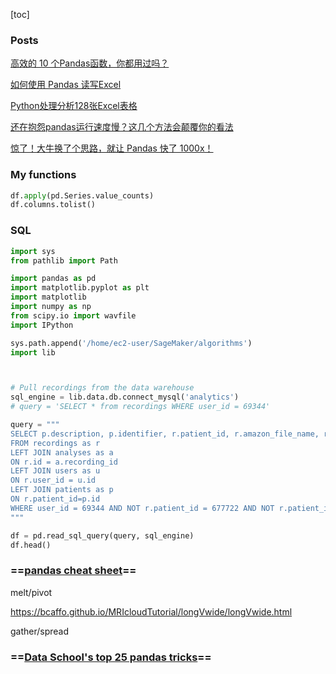 [toc]

### Posts

[高效的 10 个Pandas函数，你都用过吗？](https://mp.weixin.qq.com/s?__biz=MzUzODYwMDAzNA==&mid=2247497424&idx=2&sn=74af656fdf9cd92825b4005a03ca937f&chksm=fad781ddcda008cb1f34e9d7166d823687a07baf1d10b86e9869082840348fea25b9a8962c3d&mpshare=1&scene=1&srcid=0820K2WR4aLPBzkdjc1z2x55&sharer_sharetime=1597907390294&sharer_shareid=54d7b6bf73b347d381a7bff3f78b99d1&key=b9392b7c27e91e19d40916ed6435efb6fd4d871a4b3ae90c5314a43eba30d65d75dff321986e9081de7e405d6bf49352e6008f3705389700dfc25c55690b8ef4ce38e7f2df57501fbd80a787fcbc8167543356b3613e285f25b07b862288facb69d34964afb3a008e8c2e80b9d2cdbc4b7acbcab0985a3c053206eb755fd468f&ascene=1&uin=NzA3NTE3MTMz&devicetype=Windows+10&version=62080085&lang=en&exportkey=A0rTTvHkZVYcZ9K%2F9qAyzvw%3D&pass_ticket=dl5Iy2qsBZ9gzq%2FRfs1Q4CEN%2Fhyil2Dm7RHxB%2B8%2FfwwGzOwxi2eJVPN0mhlXaHf0)

[如何使用 Pandas 读写Excel](https://mp.weixin.qq.com/s?__biz=MzUzMTEwODk0Ng==&mid=2247489316&idx=1&sn=0119d08865fa6a9d133718798fb01f3b&chksm=fa46d219cd315b0f6cf0ea1c8cf9d5fd209f5ead7a16a9fab9c495afdc24a3a3af7b8ec39424&mpshare=1&scene=1&srcid=&sharer_sharetime=1575560110538&sharer_shareid=54d7b6bf73b347d381a7bff3f78b99d1&key=618a98a1e39c24e6c8a133fea4e983e7009683d75c15dd142887606449ef1e5b83011a2458894838729940cf8c4b46fcc81cc2e8c89364c8774eb77e5771b7cfdc845cd45bbab25f61a2cc2395fe2d88&ascene=1&uin=NzA3NTE3MTMz&devicetype=Windows+10&version=62070158&lang=en&exportkey=AwHRLcm3bj16cYvSvQt%2BML0%3D&pass_ticket=ee2Re0y5GRDC7Z5JO2IRPQMYtoeI2sD8LkuPcXANvvpCdl6NlB9x9gylFsx2yZyu)

[Python处理分析128张Excel表格](https://mp.weixin.qq.com/s?__biz=MzUzODYwMDAzNA==&mid=2247488730&idx=3&sn=44bb4de7e28d5d4fabe9b75e6d9384a0&chksm=fad463d7cda3eac16083eaf4dd699da89971efddfd20ef9a97bb00d7d84ff2cfafbc34f7b989&mpshare=1&scene=1&srcid=&sharer_sharetime=1581795571700&sharer_shareid=54d7b6bf73b347d381a7bff3f78b99d1&key=b089ab4307cc93f99412d5f38d5f5574903cfbc36f90ea8ae8d914df33f61ecd95168ad133225b37ab525b9fd1585d369bae1fde62663b612014c90ebc000bfb9b9d71f71c0b47f0bba3e4265599fcf6&ascene=1&uin=NzA3NTE3MTMz&devicetype=Windows+10&version=62070158&lang=en&exportkey=A4GyhtWJTN4MI%2BFqFnDn3wU%3D&pass_ticket=HUmG34FrJdSkkMkGQ8Ek%2BwoKbRgxJGF8CrBlo8fNM6xFwL7s7GVAsC8GW%2FkOSgg6)

[还在抱怨pandas运行速度慢？这几个方法会颠覆你的看法](https://mp.weixin.qq.com/s?__biz=MzU4OTQ1MTA4OQ==&mid=2247484170&idx=1&sn=8f662550a6e01ab191de1c57afb4f2e5&chksm=fdcc1934cabb9022b42ddf51c2c11f8c5069c424ac7f1120550c66dae34e395991b0b3ada92e&mpshare=1&scene=1&srcid=&sharer_sharetime=1575522959679&sharer_shareid=54d7b6bf73b347d381a7bff3f78b99d1&key=aa397d0f1c3682ba85dc210d24355b5edd123bd41da566c32115a60bdca077a4b648abf84f1b9002187ad3d77d6baec5f099e26f7a440a4e6fc85831696909e1baf3274c4bed4b32c297082c805bffff&ascene=1&uin=NzA3NTE3MTMz&devicetype=Windows+10&version=62070158&lang=en&exportkey=AxRu4fmcVlvQRThRqao5gkE%3D&pass_ticket=ee2Re0y5GRDC7Z5JO2IRPQMYtoeI2sD8LkuPcXANvvpCdl6NlB9x9gylFsx2yZyu)

[惊了！大牛换了个思路，就让 Pandas 快了 1000x！](https://mp.weixin.qq.com/s?__biz=Mzg3MTAyMDMxOQ==&mid=2247484088&idx=1&sn=bf127b42706b72ec9a4f34a9ef2df912&chksm=ce85a0c8f9f229de91b2ec02ae5ac23c6699ee66ce29e89ba9ced17fb8e3e935d0f585e6db07&mpshare=1&scene=1&srcid=012560Rv2ZXMKbhhzpWQJbJq&sharer_sharetime=1579909492329&sharer_shareid=54d7b6bf73b347d381a7bff3f78b99d1&key=47c0c8dda35b3d6ee85d69b7b662ba41d469adc671ed850dd6da47b73a8902f53a6242181efcf6e0242731d540d53e1c845a273de39984b309a2b6943e95b746b08ffb9d6c0fa66e232995ddbc268323&ascene=1&uin=NzA3NTE3MTMz&devicetype=Windows+10&version=62070158&lang=en&exportkey=A8%2BE8Kqp6Tr85gxTfxo4zu0%3D&pass_ticket=lJveRg9gAUeTqWfqKJqPTsmBETtIP04Z4E2W2kBQR9BH39IEkb5%2FusO9Aiu9jq1T)





### My functions

```python
df.apply(pd.Series.value_counts)
df.columns.tolist()
```





### SQL

```python
import sys
from pathlib import Path

import pandas as pd
import matplotlib.pyplot as plt
import matplotlib
import numpy as np
from scipy.io import wavfile
import IPython

sys.path.append('/home/ec2-user/SageMaker/algorithms')
import lib



# Pull recordings from the data warehouse
sql_engine = lib.data.db.connect_mysql('analytics')
# query = 'SELECT * from recordings WHERE user_id = 69344'

query = """
SELECT p.description, p.identifier, r.patient_id, r.amazon_file_name, r.created_at
FROM recordings as r 
LEFT JOIN analyses as a
ON r.id = a.recording_id
LEFT JOIN users as u
ON r.user_id = u.id
LEFT JOIN patients as p
ON r.patient_id=p.id
WHERE user_id = 69344 AND NOT r.patient_id = 677722 AND NOT r.patient_id = 677723 AND NOT r.patient_id = 677724
"""

df = pd.read_sql_query(query, sql_engine)
df.head()
```







### ==[pandas cheat sheet](https://pandas.pydata.org/Pandas_Cheat_Sheet.pdf)==

melt/pivot

https://bcaffo.github.io/MRIcloudTutorial/longVwide/longVwide.html

gather/spread



### ==[Data School's top 25 pandas tricks](https://nbviewer.jupyter.org/github/justmarkham/pandas-videos/blob/master/top_25_pandas_tricks.ipynb)==





